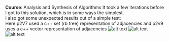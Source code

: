 **Course**: Analysis and Synthesis of Algorithms
It took a few iterations before I got to this solution, which is in some ways the simplest.\
I also got some unexpected results out of a simple test:\
Here p2V7 used a c++ set (rb tree) representation of adjacencies and p2v9 uses a c++ vector representation of adjacencies
![alt text](../images/a1.png)
![alt text](../images/b3.png)
![alt text](../images/a7.png)


